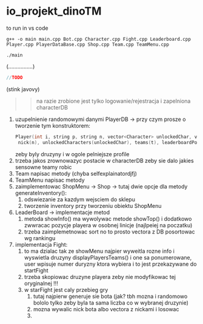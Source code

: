 # io_projekt_dinoTM

to run in vs code 

`` g++ -o main main.cpp Bot.cpp Character.cpp Fight.cpp Leaderboard.cpp Player.cpp PlayerDataBase.cpp Shop.cpp Team.cpp TeamMenu.cpp ``

`` ./main ``

(................)

```Java
//TODO
```
(stink javovy)

>> na razie zrobione jest tylko logowanie/rejestracja i zapelniona characterDB

1. uzupelnienie randomowymi danymi PlayerDB -> przy czym prosze o tworzenie tym konstruktorem: 
   ```C++
   Player(int i, string p, string n, vector<Character> unlockedChar, vector<Team> t, int lp, int c) : id(i), password(p),
    nick(n), unlockedCharacters(unlockedChar), teams(t), leaderboardPoints(lp), coins(c) {}
    ```
    zeby byly druzyny i w ogole pelniejsze profile
2. trzeba jakos zrownowazyc postacie w characterDB zeby sie dalo jakies sensowne teamy robic
3. Team napisac metody (chyba selfexplainatordjfj)
4. TeamMenu napisac metody
5. zaimplementowac ShopMenu -> Shop ->
    tutaj dwie opcje dla metody generateInventory():
    1. odswiezanie za kazdym wejsciem do sklepu
    2. tworzenie inventory przy tworzeniu obiektu ShopMenu
6. LeaderBoard -> implementacje metod
   1. metoda showInfo() ma wywolywac metode showTop() i dodatkowo zwwracac pozycje playera w osobnej linicje (najlpeiej na poczatku)
   2. trzeba zaimplemetnowac sort no to prosto vectora z DB posortowac wg rankingu
7. implementacja Fight:
   1. to ma dzialac tak ze showMenu najpier wyweitla rozne info i wyswietla druzyny displayPlayersTeams() i one sa ponumerowane, user wpisuje numer duryzny ktora wybiera i to jest przekazywane do startFight
   2. trzeba skopiowac druzyne playera zeby nie modyfikowac tej oryginalnej !!!
   3. w starFight jest caly przebieg gry
      1. tutaj najpierw generuje sie bota (jak? tbh mozna i randomowo bololo tylko zeby byla ta sama liczba co w wybranej druzynie)
      2. mozna wywalic nick bota albo vectora z nickami i losowac
      3. 

